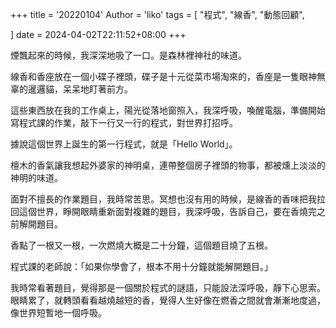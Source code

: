 
+++
title = '20220104'
Author = 'liko'
tags = [
    "程式",
    "線香",
    "動態回顧",
    
]
date = 2024-04-02T22:11:52+08:00
+++

煙飄起來的時候，我深深地吸了一口。是森林裡神社的味道。

線香和香座放在一個小碟子裡頭，碟子是十元從菜市場淘來的，香座是一隻眼神無辜的暹邏貓，呆呆地盯著前方。

這些東西放在我的工作桌上，陽光從落地窗照入，我深呼吸，喚醒電腦，準備開始寫程式課的作業，敲下一行又一行的程式，對世界打招呼。

據說這個世界上誕生的第一行程式，就是「Hello World」。

檀木的香氣讓我想起外婆家的神明桌，連帶整個房子裡頭的物事，都被燻上淡淡的神明的味道。

面對不擅長的作業題目，我時常苦思。冥想也沒有用的時候，是線香的香味把我拉回這個世界，睜開眼睛重新面對複雜的題目，我深呼吸，告訴自己，要在香燒完之前解開題目。

香點了一根又一根，一次燃燒大概是二十分鐘，這個題目燒了五根。

程式課的老師說：「如果你學會了，根本不用十分鐘就能解開題目。」

我時常看著題目，覺得那是一個關於程式的謎語，只能設法深呼吸，靜下心思索。眼睛累了，就轉頭看看越燒越短的香，覺得人生好像在燃香之間就會漸漸地度過，像世界短暫地一個呼吸。

